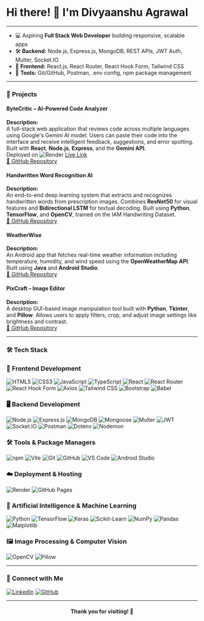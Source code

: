 # Hi there! 👋 I'm **Divyaanshu Agrawal**  

---

- 💻 Aspiring **Full Stack Web Developer** building responsive, scalable apps  
- 🛠 **Backend:** Node.js, Express.js, MongoDB, REST APIs, JWT Auth, Multer, Socket.IO  
- 🎨 **Frontend:** React.js, React Router, React Hook Form, Tailwind CSS  
- 🔧 **Tools:** Git/GitHub, Postman, .env config, npm package management  

---

### 🌟 **Projects**

#### **ByteCritic – AI-Powered Code Analyzer**  
**Description:**  
A full-stack web application that reviews code across multiple languages using Google's Gemini AI model. Users can paste their code into the interface and receive intelligent feedback, suggestions, and error spotting. Built with **React**, **Node.js**, **Express**, and the **Gemini API**.  
Deployed on ![Render](https://img.shields.io/badge/-Render-354EA9?logo=render&logoColor=white&style=flat) [Live Link](https://bytecritic.onrender.com/)  
[🔗 GitHub Repository](https://github.com/DIVYAANSHU-AGRAWAL/ByteCritic-AI-Powered-Code-Analyzer)

#### **Handwritten Word Recognition AI**  
**Description:**  
An end-to-end deep learning system that extracts and recognizes handwritten words from prescription images. Combines **ResNet50** for visual features and **Bidirectional LSTM** for textual decoding. Built using **Python**, **TensorFlow**, and **OpenCV**, trained on the IAM Handwriting Dataset.  
[🔗 GitHub Repository](https://github.com/DIVYAANSHU-AGRAWAL/Handwritten-Prescription-Text-Recognition-System-)

#### **WeatherWise**  
**Description:**  
An Android app that fetches real-time weather information including temperature, humidity, and wind speed using the **OpenWeatherMap API**. Built using **Java** and **Android Studio**.  
[🔗 GitHub Repository](https://github.com/DIVYAANSHU-AGRAWAL/Weather_App)

#### **PixCraft – Image Editor**  
**Description:**  
A desktop GUI-based image manipulation tool built with **Python**, **Tkinter**, and **Pillow**. Allows users to apply filters, crop, and adjust image settings like brightness and contrast.  
[🔗 GitHub Repository](https://github.com/DIVYAANSHU-AGRAWAL/Image-Manipulation-Project)

---

### 🛠️ **Tech Stack**

### 🎨 Frontend Development
![HTML5](https://img.shields.io/badge/HTML5-E34F26?style=for-the-badge&logo=html5&logoColor=white)
![CSS3](https://img.shields.io/badge/CSS3-1572B6?style=for-the-badge&logo=css3&logoColor=white)
![JavaScript](https://img.shields.io/badge/JavaScript-F7DF1E?style=for-the-badge&logo=javascript&logoColor=black)
![TypeScript](https://img.shields.io/badge/TypeScript-3178C6?style=for-the-badge&logo=typescript&logoColor=white)
![React](https://img.shields.io/badge/React-61DAFB?style=for-the-badge&logo=react&logoColor=black)
![React Router](https://img.shields.io/badge/React%20Router-CA4245?style=for-the-badge&logo=react-router&logoColor=white)
![React Hook Form](https://img.shields.io/badge/React_Hook_Form-EC5990?style=for-the-badge&logo=reacthookform&logoColor=white)
![Axios](https://img.shields.io/badge/Axios-5A29E4?style=for-the-badge&logo=axios&logoColor=white)
![Tailwind CSS](https://img.shields.io/badge/Tailwind%20CSS-38B2AC?style=for-the-badge&logo=tailwind-css&logoColor=white)
![Bootstrap](https://img.shields.io/badge/Bootstrap-7952B3?style=for-the-badge&logo=bootstrap&logoColor=white)
![Babel](https://img.shields.io/badge/Babel-F9DC3E?style=for-the-badge&logo=babel&logoColor=black)

### 🖥️ Backend Development
![Node.js](https://img.shields.io/badge/Node.js-339933?style=for-the-badge&logo=nodedotjs&logoColor=white)
![Express.js](https://img.shields.io/badge/Express.js-000000?style=for-the-badge&logo=express&logoColor=white)
![MongoDB](https://img.shields.io/badge/MongoDB-47A248?style=for-the-badge&logo=mongodb&logoColor=white)
![Mongoose](https://img.shields.io/badge/Mongoose-880000?style=for-the-badge&logoColor=white)
![Multer](https://img.shields.io/badge/Multer-FF3C00?style=for-the-badge&logoColor=white)
![JWT](https://img.shields.io/badge/JWT-000000?style=for-the-badge&logoColor=white)
![Socket.IO](https://img.shields.io/badge/Socket.IO-010101?style=for-the-badge&logo=socketdotio&logoColor=white)
![Postman](https://img.shields.io/badge/Postman-FF6C37?style=for-the-badge&logo=postman&logoColor=white)
![Dotenv](https://img.shields.io/badge/Dotenv-4B8BBE?style=for-the-badge&logo=dotenv&logoColor=white)
![Nodemon](https://img.shields.io/badge/Nodemon-76D04B?style=for-the-badge&logoColor=white)

### 🛠️ Tools & Package Managers
![npm](https://img.shields.io/badge/npm-CB3837?style=for-the-badge&logo=npm&logoColor=white)
![Vite](https://img.shields.io/badge/Vite-646CFF?style=for-the-badge&logo=vite&logoColor=white)
![Git](https://img.shields.io/badge/Git-F05032?style=for-the-badge&logo=git&logoColor=white)
![GitHub](https://img.shields.io/badge/GitHub-181717?style=for-the-badge&logo=github&logoColor=white)
![VS Code](https://img.shields.io/badge/VS%20Code-007ACC?style=for-the-badge&logo=visual-studio-code&logoColor=white)
![Android Studio](https://img.shields.io/badge/Android%20Studio-3DDC84?style=for-the-badge&logo=android-studio&logoColor=white)

### ☁️ Deployment & Hosting  
![Render](https://img.shields.io/badge/-Render-354EA9?logo=render&logoColor=white&style=flat) 
![GitHub Pages](https://img.shields.io/badge/GitHub%20Pages-121013?style=for-the-badge&logo=github&logoColor=white)


### 🤖 Artificial Intelligence & Machine Learning
![Python](https://img.shields.io/badge/Python-3776AB?style=for-the-badge&logo=python&logoColor=white)
![TensorFlow](https://img.shields.io/badge/TensorFlow-FF6F00?style=for-the-badge&logo=tensorflow&logoColor=white)
![Keras](https://img.shields.io/badge/Keras-D00000?style=for-the-badge&logo=keras&logoColor=white)
![Scikit-Learn](https://img.shields.io/badge/Scikit--Learn-F7931E?style=for-the-badge&logo=scikit-learn&logoColor=white)
![NumPy](https://img.shields.io/badge/NumPy-013243?style=for-the-badge&logo=numpy&logoColor=white)
![Pandas](https://img.shields.io/badge/Pandas-150458?style=for-the-badge&logo=pandas&logoColor=white)
![Matplotlib](https://img.shields.io/badge/Matplotlib-11557C?style=for-the-badge&logo=matplotlib&logoColor=white)

### 🖼️ Image Processing & Computer Vision
![OpenCV](https://img.shields.io/badge/OpenCV-5C3EE8?style=for-the-badge&logo=opencv&logoColor=white)
![Pillow](https://img.shields.io/badge/Pillow-FFB13D?style=for-the-badge&logo=pillow&logoColor=white)

---

### 🔗 **Connect with Me**

[![LinkedIn](https://img.shields.io/badge/LinkedIn-0077B5?style=for-the-badge&logo=linkedin&logoColor=white)](https://www.linkedin.com/in/divyaanshu-agrawal/)
[![GitHub](https://img.shields.io/badge/GitHub-181717?style=for-the-badge&logo=github&logoColor=white)](https://github.com/DIVYAANSHU-AGRAWAL)

---

<div align="center">
  <h4>Thank you for visiting! 🚀</h4>
</div>
